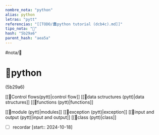 ```yaml
---
nombre_nota: "python"
alias: python
letras: "pytt"
referencias: "[[TODO/🏛️python tutorial (dcb4c).md]]"
tipo_nota: "📑"
hash: "5b29a6"
parent_hash: "aea5a"
---
```


#nota/📑

# 📑python
<div class="hash">(5b29a6)</div>


[[📑Control flows(pytt)|control flow]]
[[📑data sctructures (pytt)|data structures]]
[[📑functions (pytt)|functions]]

[[📑module (pytt)|modules]]
[[📑exception (pytt)|exception]]
[[📑input and output (pytt)|input and output]]
[[📑class (pytt)|class]]
- [ ] recordar  [start:: 2024-10-18]